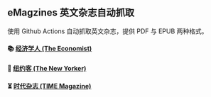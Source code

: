 ## eMagzines 英文杂志自动抓取
使用 Github Actions 自动抓取英文杂志，提供 PDF 与 EPUB 两种格式。

#### 📚 [**经济学人 (The Economist)**](https://github.com/plsy1/emagzines/tree/magzines/the_economist)

#### 📰 [**纽约客 (The New Yorker)**](https://github.com/plsy1/emagzines/tree/magzines/the_new_yorker)

#### ⏳ [**时代杂志 (TIME Magazine)**](https://github.com/plsy1/emagzines/tree/magzines/time_magzine)
